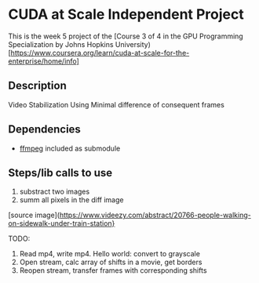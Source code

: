 # CUDA at Scale Independent Project

This is the week 5 project of the [Course 3 of 4 in the GPU Programming Specialization by Johns Hopkins University)[https://www.coursera.org/learn/cuda-at-scale-for-the-enterprise/home/info]

## Description

Video Stabilization Using Minimal difference of consequent frames

## Dependencies

- [ffmpeg](https://www.ffmpeg.org/) included as submodule

## Steps/lib calls to use
1. substract two images
1. summ all pixels in the diff image

[source image](https://www.videezy.com/abstract/20766-people-walking-on-sidewalk-under-train-station}

TODO:
1. Read mp4, write mp4. Hello world: convert to grayscale
1. Open stream, calc array of shifts in a movie, get borders
1. Reopen stream, transfer frames with corresponding shifts
